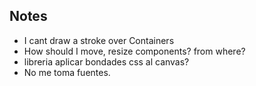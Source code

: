 ## Notes

- I cant draw a stroke over Containers
- How should I move, resize components? from where?
- libreria aplicar bondades css al canvas?
- No me toma fuentes.
